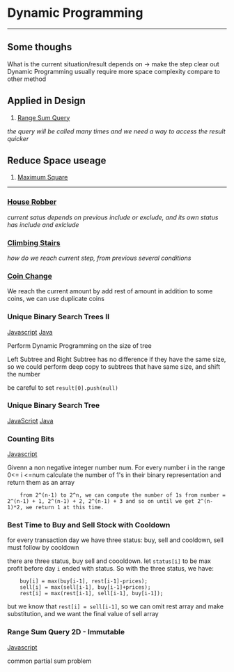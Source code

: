 # Dynamic Programming 

---

## Some thoughs

What is the current situation/result depends on -> make the step clear out
Dynamic Programming usually require more space complexity compare to other method

## Applied in Design

1. [Range Sum Query](./rangesumqueryimmutable.js)

  *the query will be called many times and we need a way to access the result quicker*
  
## Reduce Space useage 

1. [Maximum Square](./maximumsquare.js)

---

### [House Robber](./houserobber.js)
  
  *current satus depends on previous include or exclude, and its own status has include and exlclude*
  
### [Climbing Stairs](./climbingstairs.js)

  *how do we reach current step, from previous several conditions*

### [Coin Change](./coinchange.js)

  We reach the current amount by add rest of amount in addition to some coins, we can use duplicate coins 

### Unique Binary Search Trees II

[Javascript](./uniquebinarysearchtreeII.js)
[Java](./UniqueBinarySearchTreeII.java)

Perform Dynamic Programming on the size of tree 

Left Subtree and Right Subtree has no difference if they have the same size, so we could perform deep copy to subtrees that have same size, and shift the number 

be careful to set `result[0].push(null)`

### Unique Binary Search Tree 

[JavaScript](./uniquebinarysearchtreesII.js)
[Java](./UniqueBinaryTrees.java)

### Counting Bits

[Javascript](./countingbits.js)

Givenn a non negative integer number num. For every number i in the range 0<= i <=num calculate the number of 1's in their binary representation and return them as an array 

```
    from 2^(n-1) to 2^n, we can compute the number of 1s from number = 2^(n-1) + 1, 2^(n-1) + 2, 2^(n-1) + 3 and so on until we get 2^(n-1)*2, we return 1 at this time. 
```

### Best Time to Buy and Sell Stock with Cooldown

for every transaction day we have three status: buy, sell and cooldown, sell must follow by cooldown 

there are three status, buy sell and coooldown. let `status[i]` to be max profit before day `i` ended with status. So with the three status, we have: 

```
    buy[i] = max(buy[i-1], rest[i-1]-prices);
    sell[i] = max(sell[i-1], buy[i-1]+prices);
    rest[i] = max(rest[i-1], sell[i-1], buy[i-1]);
```

but we know that `rest[i] = sell[i-1]`, so we can omit rest array and make substitution, and we want the final value of sell array 

### Range Sum Query 2D - Immutable

[Javascript](./rangesumquery2d-immutable.js)

common partial sum problem 




  
